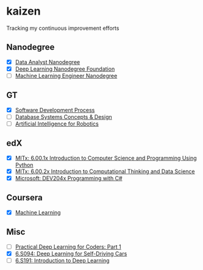 # kaizen
Tracking my continuous improvement efforts

## Nanodegree
- [x] [Data Analyst Nanodegree](https://www.udacity.com/course/data-analyst-nanodegree--nd002)
- [x] [Deep Learning Nanodegree Foundation](https://www.udacity.com/course/deep-learning-nanodegree-foundation--nd101)
- [ ] [Machine Learning Engineer Nanodegree](https://www.udacity.com/course/machine-learning-engineer-nanodegree--nd009)

## GT
- [x] [Software Development Process](https://www.udacity.com/course/software-development-process--ud805)
- [ ] [Database Systems Concepts & Design](https://www.udacity.com/course/database-systems-concepts-design--ud150)
- [ ] [Artificial Intelligence for Robotics](https://www.udacity.com/course/artificial-intelligence-for-robotics--cs373)

## edX
- [x] [MITx: 6.00.1x Introduction to Computer Science and Programming Using Python](https://www.edx.org/course/introduction-computer-science-mitx-6-00-1x-10)
- [x] [MITx: 6.00.2x Introduction to Computational Thinking and Data Science](https://www.edx.org/course/introduction-computational-thinking-data-mitx-6-00-2x-5)
- [x] [Microsoft: DEV204x Programming with C#](https://www.edx.org/course/programming-c-microsoft-dev204x-3)

## Coursera
- [x] [Machine Learning](https://www.coursera.org/learn/machine-learning)

## Misc
- [ ] [Practical Deep Learning for Coders: Part 1](http://course.fast.ai/)
- [x] [6.S094: Deep Learning for Self-Driving Cars](http://selfdrivingcars.mit.edu/)
- [ ] [6.S191: Introduction to Deep Learning](http://introtodeeplearning.com/index.html)
